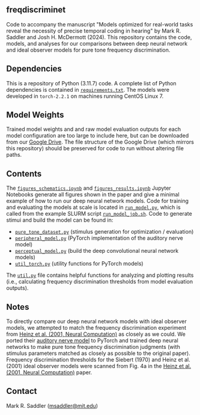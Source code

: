 ## freqdiscriminet

Code to accompany the manuscript "Models optimized for real-world tasks reveal the necessity of precise temporal coding in hearing" by Mark R. Saddler and Josh H. McDermott (2024). This repository contains the code, models, and analyses for our comparisons between deep neural network and ideal observer models for pure tone frequency discrimination.

## Dependencies

This is a repository of Python (3.11.7) code. A complete list of Python dependencies is contained in [`requirements.txt`](requirements.txt). The models were developed in `torch-2.2.1` on machines running CentOS Linux 7.

## Model Weights

Trained model weights and and raw model evaluation outputs for each model configuration are too large to include here, but can be downloaded from our [Google Drive](https://drive.google.com/drive/folders/1YgC7x6Ot84XZInlSyHK-9NQ0jhhGUS2z?usp=share_link). The file structure of the Google Drive (which mirrors this repository) should be preserved for code to run without altering file paths.

## Contents

The [`figures_schematics.ipynb`](figures_schematics.ipynb) and [`figures_results.ipynb`](figures_results.ipynb) Jupyter Notebooks generate all figures shown in the paper and give a minimal example of how to run our deep neural network models. Code for training and evaluating the models at scale is located in [`run_model.py`](run_model.py), which is called from the example SLURM script [`run_model_job.sh`](run_model_job.sh). Code to generate stimui and build the model can be found in:

- [`pure_tone_dataset.py`](pure_tone_dataset.py) (stimulus generation for optimization / evaluation)
- [`peripheral_model.py`](peripheral_model.py) (PyTorch implementation of the auditory nerve model)
- [`perceptual_model.py`](perceptual_model.py) (build the deep convolutional neural network models)
- [`util_torch.py`](util_torch.py) (utility functions for PyTorch models)

The [`util.py`](util.py) file contains helpful functions for analyzing and plotting results (i.e., calculating frequency discrimination thresholds from model evaluation outputs).

## Notes

To directly compare our deep neural network models with ideal observer models, we attempted to match the frequency discrimination experiment from [Heinz et al. (2001, Neural Computation)](https://doi.org/10.1162/089976601750541804) as closely as we could. We ported their [auditory nerve model](https://modeldb.science/37436) to PyTorch and trained deep neural networks to make pure tone frequency discrimination judgments (with stimulus parameters matched as closely as possible to the original paper). Frequency discrimination thresholds for the Siebert (1970) and Heinz et al. (2001) ideal observer models were scanned from Fig. 4a in the [Heinz et al. (2001, Neural Computation)](https://doi.org/10.1162/089976601750541804) paper.

## Contact

Mark R. Saddler (msaddler@mit.edu)
